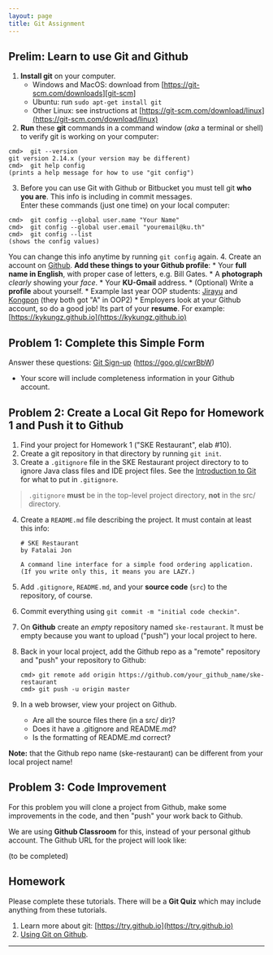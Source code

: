 ```yaml
---
layout: page
title: Git Assignment
---
```


## Prelim: Learn to use Git and Github

1. **Install git** on your computer.
    * Windows and MacOS: download from [https://git-scm.com/downloads][git-scm]
    * Ubuntu: run `sudo apt-get install git`
    * Other Linux: see instructions at [https://git-scm.com/download/linux](https://git-scm.com/download/linux)
2. **Run** these **git** commands in a command window (*aka* a terminal or shell) to verify git is working on your computer:
```shell
cmd>  git --version
git version 2.14.x (your version may be different)
cmd>  git help config
(prints a help message for how to use "git config")
```
3. Before you can use Git with Github or Bitbucket you must tell git **who you are**. This info is including in commit messages.  
Enter these commands (just one time) on your local computer:
```shell
cmd>  git config --global user.name "Your Name"
cmd>  git config --global user.email "youremail@ku.th"
cmd>  git config --list
(shows the config values)
```
You can change this info anytime by running `git config` again.
4. Create an account on [Github](https://github.com). **Add these things to your Github profile**:
    * Your **full name in English**, with proper case of letters, e.g. Bill Gates.
    * A **photograph** *clearly* showing your *face*.
    * Your **KU-Gmail** address.
    * (Optional) Write a **profile** about yourself.
    * Example last year OOP students: [Jirayu](https://github.com/JirayuL) and [Kongpon](https://github.com/kykungz) (they both got "A" in OOP2)
    * Employers look at your Github account, so do a good job! Its part of your **resume**. For example: [https://kykungz.github.io](https://kykungz.github.io)

## Problem 1: Complete this Simple Form

Answer these questions: [Git Sign-up](https://goo.gl/cwrBbW) (https://goo.gl/cwrBbW) 

* Your score will include completeness information in your Github account.

## Problem 2: Create a Local Git Repo for Homework 1 and Push it to Github

1. Find your project for Homework 1 ("SKE Restaurant", elab #10).
2. Create a git repository in that directory by running `git init`.
3. Create a `.gitignore` file in the SKE Restaurant project directory to to ignore Java class files and IDE project files. See the [Introduction to Git](git-intro) for what to put in `.gitignore`.
>  `.gitignore` **must** be in the top-level project directory, **not** in the src/ directory.
4. Create a `README.md` file describing the project. It must contain at least this info:

    ```
    # SKE Restaurant
    by Fatalai Jon

    A command line interface for a simple food ordering application.
    (If you write only this, it means you are LAZY.)
    ```
5. Add `.gitignore`, `README.md`, and your **source code** (`src`) to the repository, of course.
5. Commit everything using `git commit -m "initial code checkin"`.
6. On **Github** create an *empty* repository named `ske-restaurant`.  It must be empty because you want to upload ("push") your local project to here.
7. Back in your local project, add the Github repo as a "remote" repository and "push" your repository to Github:
    ```shell
    cmd> git remote add origin https://github.com/your_github_name/ske-restaurant
    cmd> git push -u origin master
    ```
8. In a web browser, view your project on Github.
    * Are all the source files there (in a src/ dir)?
    * Does it have a .gitignore and README.md?
    * Is the formatting of README.md correct?

**Note:** that the Github repo name (ske-restaurant) can be different from your local project name!

## Problem 3: Code Improvement

For this problem you will clone a project from Github, make some improvements in the code, and then "push" your work back to Github.

We are using **Github Classroom** for this, instead of your personal github account.  The Github URL for the project will look like:

(to be completed)

## Homework

Please complete these tutorials. There will be a **Git Quiz** which may include anything from these tutorials.

1. Learn more about git: [https://try.github.io](https://try.github.io)
2. [Using Git on Github](https://guides.github.com/activities/hello-world/).

---
[git-scm]: https://git-scm.com/downloads 

